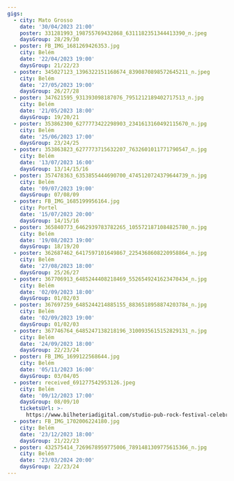 ```yaml
---
gigs:
  - city: Mato Grosso
    date: '30/04/2023 21:00'
    poster: 331281993_198755769432868_6311182351344413390_n.jpeg
    daysGroup: 28/29/30
  - poster: FB_IMG_1681269426353.jpg
    city: Belém
    date: '22/04/2023 19:00'
    daysGroup: 21/22/23
  - poster: 345027123_1396322151168674_8390870898572645211_n.jpeg
    city: Belém
    date: '27/05/2023 19:00'
    daysGroup: 26/27/28
  - poster: 347621595_931393098187076_7951212189402717513_n.jpg
    city: Belém
    date: '21/05/2023 18:00'
    daysGroup: 19/20/21
  - poster: 353862300_6277773422298903_2341613160492115670_n.jpg
    city: Belém
    date: '25/06/2023 17:00'
    daysGroup: 23/24/25
  - poster: 353863823_6277773715632207_7632601011771790547_n.jpg
    city: Belém
    date: '13/07/2023 16:00'
    daysGroup: 13/14/15/16
  - poster: 357478363_6353855444690700_4745120724379644739_n.jpg
    city: Belém
    date: '09/07/2023 19:00'
    daysGroup: 07/08/09
  - poster: FB_IMG_1685199956164.jpg
    city: Portel
    date: '15/07/2023 20:00'
    daysGroup: 14/15/16
  - poster: 365840773_6462939783782265_1055721871084825780_n.jpg
    city: Belém
    date: '19/08/2023 19:00'
    daysGroup: 18/19/20
  - poster: 362687462_6417597101649867_2254368608220958864_n.jpg
    city: Belém
    date: '27/08/2023 18:00'
    daysGroup: 25/26/27
  - poster: 367706913_6485244408218469_5526549241623470434_n.jpg
    city: Belém
    date: '02/09/2023 18:00'
    daysGroup: 01/02/03
  - poster: 367697259_6485244214885155_8836518958874203784_n.jpg
    city: Belém
    date: '02/09/2023 19:00'
    daysGroup: 01/02/03
  - poster: 367746764_6485247138218196_3100935615152829131_n.jpg
    city: Belém
    date: '24/09/2023 18:00'
    daysGroup: 22/23/24
  - poster: FB_IMG_1699122568644.jpg
    city: Belém
    date: '05/11/2023 16:00'
    daysGroup: 03/04/05
  - poster: received_691277542953126.jpeg
    city: Belém
    date: '09/12/2023 17:00'
    daysGroup: 08/09/10
    ticketsUrl: >-
      https://www.bilheteriadigital.com/studio-pub-rock-festival-celebration-day-09-de-dezembro
  - poster: FB_IMG_1702006224180.jpg
    city: Belém
    date: '23/12/2023 18:00'
    daysGroup: 21/22/23
  - poster: 432575414_7269678959775006_7891481309775615366_n.jpg
    city: Belém
    date: '23/03/2024 20:00'
    daysGroup: 22/23/24
---
```



